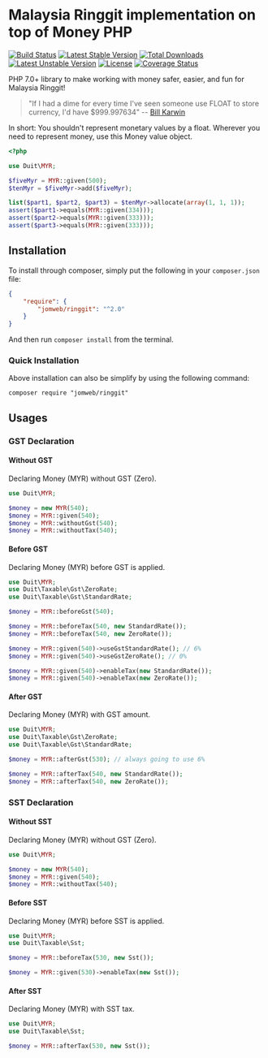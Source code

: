 Malaysia Ringgit implementation on top of Money PHP
==============

[![Build Status](https://travis-ci.org/jomweb/ringgit.svg?branch=master)](https://travis-ci.org/jomweb/ringgit)
[![Latest Stable Version](https://poser.pugx.org/jomweb/ringgit/v/stable)](https://packagist.org/packages/jomweb/ringgit)
[![Total Downloads](https://poser.pugx.org/jomweb/ringgit/downloads)](https://packagist.org/packages/jomweb/ringgit)
[![Latest Unstable Version](https://poser.pugx.org/jomweb/ringgit/v/unstable)](https://packagist.org/packages/jomweb/ringgit)
[![License](https://poser.pugx.org/jomweb/ringgit/license)](https://packagist.org/packages/jomweb/ringgit)
[![Coverage Status](https://coveralls.io/repos/github/jomweb/ringgit/badge.svg?branch=master)](https://coveralls.io/github/jomweb/ringgit?branch=master)

PHP 7.0+ library to make working with money safer, easier, and fun for Malaysia Ringgit!

> "If I had a dime for every time I've seen someone use FLOAT to store currency, I'd have $999.997634" -- [Bill Karwin](https://twitter.com/billkarwin/status/347561901460447232)

In short: You shouldn't represent monetary values by a float. Wherever
you need to represent money, use this Money value object.

``` php
<?php

use Duit\MYR;

$fiveMyr = MYR::given(500);
$tenMyr = $fiveMyr->add($fiveMyr);

list($part1, $part2, $part3) = $tenMyr->allocate(array(1, 1, 1));
assert($part1->equals(MYR::given(334)));
assert($part2->equals(MYR::given(333)));
assert($part3->equals(MYR::given(333)));
```

## Installation

To install through composer, simply put the following in your `composer.json` file:

```json
{
    "require": {
        "jomweb/ringgit": "^2.0"
    }
}
```

And then run `composer install` from the terminal.

### Quick Installation

Above installation can also be simplify by using the following command:

    composer require "jomweb/ringgit"

## Usages

### GST Declaration

#### Without GST

Declaring Money (MYR) without GST (Zero).

```php
use Duit\MYR;

$money = new MYR(540);
$money = MYR::given(540);
$money = MYR::withoutGst(540);
$money = MYR::withoutTax(540);
```

#### Before GST

Declaring Money (MYR) before GST is applied.

```php
use Duit\MYR;
use Duit\Taxable\Gst\ZeroRate;
use Duit\Taxable\Gst\StandardRate;

$money = MYR::beforeGst(540);

$money = MYR::beforeTax(540, new StandardRate());
$money = MYR::beforeTax(540, new ZeroRate());

$money = MYR::given(540)->useGstStandardRate(); // 6%
$money = MYR::given(540)->useGstZeroRate(); // 0%

$money = MYR::given(540)->enableTax(new StandardRate());
$money = MYR::given(540)->enableTax(new ZeroRate());
```

#### After GST

Declaring Money (MYR) with GST amount.

```php
use Duit\MYR;
use Duit\Taxable\Gst\ZeroRate;
use Duit\Taxable\Gst\StandardRate;

$money = MYR::afterGst(530); // always going to use 6%

$money = MYR::afterTax(540, new StandardRate());
$money = MYR::afterTax(540, new ZeroRate());
```


### SST Declaration

#### Without SST

Declaring Money (MYR) without GST (Zero).

```php
use Duit\MYR;

$money = new MYR(540);
$money = MYR::given(540);
$money = MYR::withoutTax(540);
```

#### Before SST

Declaring Money (MYR) before SST is applied.

```php
use Duit\MYR;
use Duit\Taxable\Sst;

$money = MYR::beforeTax(530, new Sst());

$money = MYR::given(530)->enableTax(new Sst());
```

#### After SST

Declaring Money (MYR) with SST tax.

```php
use Duit\MYR;
use Duit\Taxable\Sst;

$money = MYR::afterTax(530, new Sst());
```
